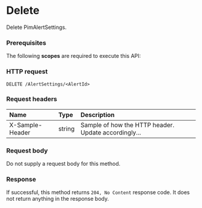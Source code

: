# Delete

Delete PimAlertSettings.
### Prerequisites
The following **scopes** are required to execute this API: 
### HTTP request
<!-- { "blockType": "ignored" } -->
```http
DELETE /AlertSettings/<AlertId>

```
### Request headers
| Name       | Type | Description|
|:---------------|:--------|:----------|
| X-Sample-Header  | string  | Sample of how the HTTP header. Update accordingly...|

### Request body
Do not supply a request body for this method.


### Response
If successful, this method returns `204, No Content` response code. It does not return anything in the response body.


<!-- uuid: 63857bb1-dd12-4039-b8f3-41ec46901a2f
2015-10-16 09:34:57 UTC -->
<!-- {
  "type": "#page.annotation",
  "description": "Delete",
  "keywords": "",
  "section": "documentation",
  "tocPath": ""
}-->